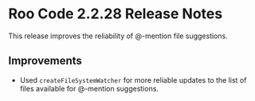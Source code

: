 # Roo Code 2.2.28 Release Notes

This release improves the reliability of @-mention file suggestions.

## Improvements

*   Used `createFileSystemWatcher` for more reliable updates to the list of files available for @-mention suggestions.